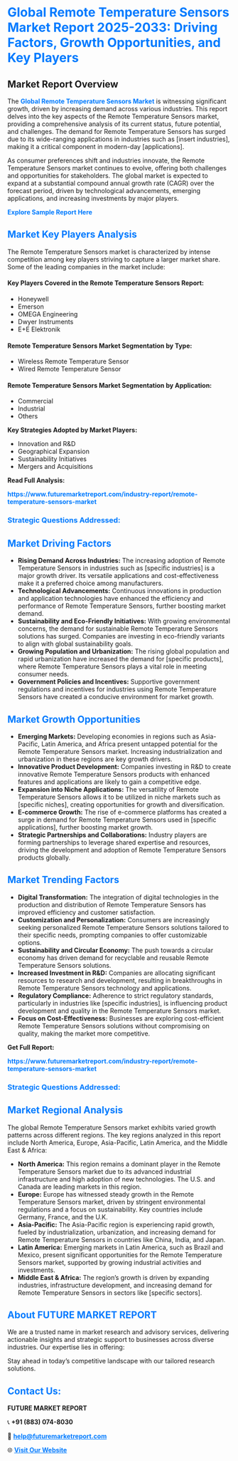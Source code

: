 <h1 style="color: #007BFF;">Global Remote Temperature Sensors Market Report 2025-2033: Driving Factors, Growth Opportunities, and Key Players</h1>

<section id="overview">
<h2>Market Report Overview</h2>
<p>The <a href="https://www.futuremarketreport.com/industry-report/remote-temperature-sensors-market" style="color: #007BFF; text-decoration: none;"><strong>Global Remote Temperature Sensors Market</strong></a> is witnessing significant growth, driven by increasing demand across various industries. This report delves into the key aspects of the Remote Temperature Sensors market, providing a comprehensive analysis of its current status, future potential, and challenges. The demand for Remote Temperature Sensors has surged due to its wide-ranging applications in industries such as [insert industries], making it a critical component in modern-day [applications].</p>
<p>As consumer preferences shift and industries innovate, the Remote Temperature Sensors market continues to evolve, offering both challenges and opportunities for stakeholders. The global market is expected to expand at a substantial compound annual growth rate (CAGR) over the forecast period, driven by technological advancements, emerging applications, and increasing investments by major players.</p>
</section>

<section id="overview">
<p><a href="https://www.futuremarketreport.com/request-sample/reportId=29411" style="color: #007BFF; text-decoration: none;"><strong>Explore Sample Report Here</strong></a></p>
</section>

<section id="key-players">
<h2 style="color: #007BFF;">Market Key Players Analysis</h2>
<p>The Remote Temperature Sensors market is characterized by intense competition among key players striving to capture a larger market share. Some of the leading companies in the market include:</p>
<h4>Key Players Covered in the Remote Temperature Sensors Report:</h4>
<ul><li>Honeywell</li><li>Emerson</li><li>OMEGA Engineering</li><li>Dwyer Instruments</li><li>E+E Elektronik</li></ul>
<h4>Remote Temperature Sensors Market Segmentation by Type:</h4>
<ul><li>Wireless Remote Temperature Sensor</li><li>Wired Remote Temperature Sensor</li></ul>

<h4>Remote Temperature Sensors Market Segmentation by Application:</h4>
<ul><li>Commercial</li><li>Industrial</li><li>Others</li></ul>
<p><strong>Key Strategies Adopted by Market Players:</strong></p>
<ul>
<li>Innovation and R&D</li>
<li>Geographical Expansion</li>
<li>Sustainability Initiatives</li>
<li>Mergers and Acquisitions</li>
</ul>
</section>

<section>
<p><strong>Read Full Analysis: </strong></p><a href="https://www.futuremarketreport.com/industry-report/remote-temperature-sensors-market" style="color: #007BFF; text-decoration: none;"><strong>https://www.futuremarketreport.com/industry-report/remote-temperature-sensors-market</strong></a>
<h3 style="color: #007BFF;">Strategic Questions Addressed:</h3>
</section>

<section id="driving-factors">
<h2 style="color: #007BFF;">Market Driving Factors</h2>
<ul>
<li><strong>Rising Demand Across Industries:</strong> The increasing adoption of Remote Temperature Sensors in industries such as [specific industries] is a major growth driver. Its versatile applications and cost-effectiveness make it a preferred choice among manufacturers.</li>
<li><strong>Technological Advancements:</strong> Continuous innovations in production and application technologies have enhanced the efficiency and performance of Remote Temperature Sensors, further boosting market demand.</li>
<li><strong>Sustainability and Eco-Friendly Initiatives:</strong> With growing environmental concerns, the demand for sustainable Remote Temperature Sensors solutions has surged. Companies are investing in eco-friendly variants to align with global sustainability goals.</li>
<li><strong>Growing Population and Urbanization:</strong> The rising global population and rapid urbanization have increased the demand for [specific products], where Remote Temperature Sensors plays a vital role in meeting consumer needs.</li>
<li><strong>Government Policies and Incentives:</strong> Supportive government regulations and incentives for industries using Remote Temperature Sensors have created a conducive environment for market growth.</li>
</ul>
</section>

<section id="growth-opportunities">
<h2 style="color: #007BFF;">Market Growth Opportunities</h2>
<ul>
<li><strong>Emerging Markets:</strong> Developing economies in regions such as Asia-Pacific, Latin America, and Africa present untapped potential for the Remote Temperature Sensors market. Increasing industrialization and urbanization in these regions are key growth drivers.</li>
<li><strong>Innovative Product Development:</strong> Companies investing in R&D to create innovative Remote Temperature Sensors products with enhanced features and applications are likely to gain a competitive edge.</li>
<li><strong>Expansion into Niche Applications:</strong> The versatility of Remote Temperature Sensors allows it to be utilized in niche markets such as [specific niches], creating opportunities for growth and diversification.</li>
<li><strong>E-commerce Growth:</strong> The rise of e-commerce platforms has created a surge in demand for Remote Temperature Sensors used in [specific applications], further boosting market growth.</li>
<li><strong>Strategic Partnerships and Collaborations:</strong> Industry players are forming partnerships to leverage shared expertise and resources, driving the development and adoption of Remote Temperature Sensors products globally.</li>
</ul>
</section>

<section id="trending-factors">
<h2 style="color: #007BFF;">Market Trending Factors</h2>
<ul>
<li><strong>Digital Transformation:</strong> The integration of digital technologies in the production and distribution of Remote Temperature Sensors has improved efficiency and customer satisfaction.</li>
<li><strong>Customization and Personalization:</strong> Consumers are increasingly seeking personalized Remote Temperature Sensors solutions tailored to their specific needs, prompting companies to offer customizable options.</li>
<li><strong>Sustainability and Circular Economy:</strong> The push towards a circular economy has driven demand for recyclable and reusable Remote Temperature Sensors solutions.</li>
<li><strong>Increased Investment in R&D:</strong> Companies are allocating significant resources to research and development, resulting in breakthroughs in Remote Temperature Sensors technology and applications.</li>
<li><strong>Regulatory Compliance:</strong> Adherence to strict regulatory standards, particularly in industries like [specific industries], is influencing product development and quality in the Remote Temperature Sensors market.</li>
<li><strong>Focus on Cost-Effectiveness:</strong> Businesses are exploring cost-efficient Remote Temperature Sensors solutions without compromising on quality, making the market more competitive.</li>
</ul>
</section>

<section>
<p><strong>Get Full Report: </strong></p><a href="https://www.futuremarketreport.com/industry-report/remote-temperature-sensors-market" style="color: #007BFF; text-decoration: none;"><strong>https://www.futuremarketreport.com/industry-report/remote-temperature-sensors-market</strong></a>
<h3 style="color: #007BFF;">Strategic Questions Addressed:</h3>
</section>


<section id="regional-analysis">
<h2 style="color: #007BFF;">Market Regional Analysis</h2>
<p>The global Remote Temperature Sensors market exhibits varied growth patterns across different regions. The key regions analyzed in this report include North America, Europe, Asia-Pacific, Latin America, and the Middle East & Africa:</p>
<ul>
<li><strong>North America:</strong> This region remains a dominant player in the Remote Temperature Sensors market due to its advanced industrial infrastructure and high adoption of new technologies. The U.S. and Canada are leading markets in this region.</li>
<li><strong>Europe:</strong> Europe has witnessed steady growth in the Remote Temperature Sensors market, driven by stringent environmental regulations and a focus on sustainability. Key countries include Germany, France, and the U.K.</li>
<li><strong>Asia-Pacific:</strong> The Asia-Pacific region is experiencing rapid growth, fueled by industrialization, urbanization, and increasing demand for Remote Temperature Sensors in countries like China, India, and Japan.</li>
<li><strong>Latin America:</strong> Emerging markets in Latin America, such as Brazil and Mexico, present significant opportunities for the Remote Temperature Sensors market, supported by growing industrial activities and investments.</li>
<li><strong>Middle East & Africa:</strong> The region’s growth is driven by expanding industries, infrastructure development, and increasing demand for Remote Temperature Sensors in sectors like [specific sectors].</li>
</ul>
</section>

<footer>
<h2 style="color: #007BFF;">About FUTURE MARKET REPORT</h2>
<p>We are a trusted name in market research and advisory services, delivering actionable insights and strategic support to businesses across diverse industries. Our expertise lies in offering:</p>

<p>Stay ahead in today’s competitive landscape with our tailored research solutions.</p>

<h2 style="color: #007BFF;">Contact Us:</h2>
<p><strong>FUTURE MARKET REPORT</strong></p>
<p>📞 <strong>+91 (883) 074-8030</strong></p>
<p>📧 <strong><a href="mailto:help@futuremarketreport.com" style="color: #007BFF;">help@futuremarketreport.com</a></strong></p>
<p>🌐 <strong><a href="https://www.futuremarketreport.com/" style="color: #007BFF;">Visit Our Website</a></strong></p>
</footer>
